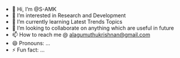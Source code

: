 - 👋 Hi, I’m @S-AMK
- 👀 I’m interested in Research and Development
- 🌱 I’m currently learning Latest Trends Topics
- 💞️ I’m looking to collaborate on anything which are useful in future
- 📫 How to reach me @ alagumuthukrishnan@gmail.com
- 😄 Pronouns: ...
- ⚡ Fun fact: ...

<!---
S-AMK/S-AMK is a ✨ special ✨ repository because its `README.md` (this file) appears on your GitHub profile.
You can click the Preview link to take a look at your changes.
--->
